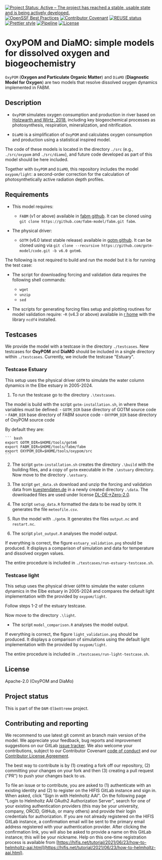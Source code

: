 <!--
SPDX-FileCopyrightText: 2025 Helmholtz-Zentrum hereon GmbH
SPDX-License-Identifier: CC0-1.0
SPDX-FileContributor Ovidio Garcia-Oliva <ovidio.garcia@hereon.de>
SPDX-FileContributor Carsten Lemmen <carsten.lemmen@hereon.de>
-->

[![Project Status: Active – The project has reached a stable, usable state and is being actively developed.](https://www.repostatus.org/badges/latest/active.svg)](https://www.repostatus.org/#active)
[![OpenSSF Best Practices](https://www.bestpractices.dev/projects/10196/badge)](https://www.bestpractices.dev/projects/10196)
[![Contributor Covenant](https://img.shields.io/badge/Contributor%20Covenant-2.1-4baaaa.svg)](./doc/contributing/code_of_conduct.md)
[![REUSE status](https://api.reuse.software/badge/github.com/fsfe/reuse-tool)](https://api.reuse.software/info/codebase.helmholtz.cloud/dam-elbextreme/oxypom)
[![Prettier style](https://img.shields.io/badge/code_style-prettier-ff69b4.svg?style=flat-square)](https://github.com/prettier/prettier)
[![Pipeline](https://codebase.helmholtz.cloud/dam-elbextreme/oxypom/badges/main/pipeline.svg)](https://codebase.helmholtz.cloud/dam-elbextreme/oxypom/-/pipelines)
[![License](https://img.shields.io/badge/License-Apache%202.0-blue.svg)](./LICENSES/Apache-2.0.txt)

<!--
[![CodeFactor](https://www.codefactor.io/repository/github/platipodium/vinos/badge)](https://www.codefactor.io/repository/github/platipodium/vinos
[![Open Code](https://img.shields.io/badge/_%3C%2F%3E-open_code-92c02e?logo=gnometerminal&logoColor=lightblue&link=https://www.comses.net/resources/open-code-badge/)](LINK HERE)
[![DOI](https://zenodo.org/badge/DOI/10.5281/zenodo.8430014.svg)](LINK HERE)
[![JOSS status](https://joss.theoj.org/papers/84a737c77c6d676d0aefbcef8974b138/status.svg)](LINK HERE)
-->

# OxyPOM and DiaMO: simple models for dissolved oxygen and biogeochemistry

`OxyPOM` (**Oxygen and Particulate Organic Matter**) and `DiaMO` (**Diagnostic Model for Oxygen**) are two models that resolve dissolved oxygen dynamics implemented in FABM.

## Description

-   `OxyPOM` simulates oxygen consumption and production in river based on [Holzwarth and Wirtz, 2018](https://doi.org/10.1016/j.ecss.2018.01.020), including key biogeochemical processes as photosynthesis, respiration, mineralization, and nitrification.

-   `DiaMO` is a simplification of `OxyPOM` and calculates oxygen consumption and production using a statistical inspired model.

The code of these models is located in the directory `./src` (e.g., `./src/oxypom` and `./src/diamo`), and future code developed as part of this model should be here included.

Together with `OxyPOM` and `DiaMO`, this repository includes the model `oxypom/light`: a second-order correction for the calculation of photosynthetically active radiation depth profiles.

## Requirements

-   This model requires:

    -   `FABM` (v1 or above) available in [fabm github](https://github.com/fabm-model/fabm/).
        It can be cloned using `git clone https://github.com/fabm-model/fabm.git fabm`.

-   The physical driver:
    -   `GOTM` (v6.0 latest stable release) available in [gotm github](https://github.com/orgs/gotm-model/repositories).
        It can be cloned using via `git clone --recursive https://github.com/gotm-model/code.git -b v6.0 gotm6`.

The following is not required to build and run the model but it is for running the test case:

-   The script for downloading forcing and validation data requires the following shell commands:

    -   `wget`
    -   `unzip`
    -   `sed`

-   The scripts for generating forcing files setup and plotting routines for model validation require: -`R` (v4.3 or above) available in [r home](https://www.r-project.org/) with the library `ncdf4` installed.

## Testcases

We provide the model with a testcase in the directory `./testcases`.
New testcases for **OxyPOM** and **DiaMO** should be included in a single directory within `./testcases`.
Currently, we include the testcase "Estuary".

### Testcase Estuary

This setup uses the physical driver `GOTM` to simulate the water column dynamics in the Elbe estuary in 2005-2024.

1. To run the testcase go to the directory `.\testcases`.

The model is build with the script `gotm-installation.sh`, in where these variables must be defined: - `GOTM_DIR` base directory of GOTM source code - `FABM_DIR` base directory of FABM source code - `OXYPOM_DIR` base directory of OxyPOM source code

By default they are:

    ``` bash
    export GOTM_DIR=$HOME/tools/gotm6
    export FABM_DIR=$HOME/tools/fabm/fabm
    export OXYPOM_DIR=$HOME/tools/oxypom/src
    ```

2. The script `gotm-installation.sh` creates the directory `.\build` with the building files, and a copy of `gotm` executable in the `.\estuary` directory.
   Now move to the directory `.\estuary`.

3. The script `get_data.sh` download and unzip the forcing and validation data from [kuestendaten.de](https://www.kuestendaten.de) in a newly created directory `.\data`.
   The downloaded files are used under license [DL-DE->Zero-2.0](https://www.govdata.de/dl-de/zero-2-0).

4. The script `setup_data.R` formatted the data to be read by `GOTM`. It generates the file `meteofile.csv`.

5. Run the model with `./gotm`. It generates the files `output.nc` and `restart.nc`.

6. The script `plot_output.R` analyses the model output.

If everything is correct, the figure `estuary_validation.png` should be produced.
It displays a comparison of simulation and data for temperature and dissolved oxygen values.

The entire procedure is included in `./testcases/run-estuary-testcase.sh`.

### Testcase light

This setup uses the physical driver `GOTM` to simulate the water column dynamics in the Elbe estuary in 2005-2024 and compares the default light implementation with the provided by `oxypom/light`.

Follow steps 1-2 of the estuary testcase.

Now move to the directory `.\light`.

-   The script `model_comparison.R` analyses the model output.

If everything is correct, the figure `light_validation.png` should be produced.
It displays a comparison of simulations using the default light implementation with the provided by `oxypom/light`.

The entire procedure is included in `./testcases/run-light-testcase.sh`.

## License

Apache-2.0 (OxyPOM and DiaMo)

## Project status

This is part of the `DAM-ElbeXtreme` project.

## Contributing and reporting

We recommend to use latest git commit an branch main version of the model.
We appreciate your feedback, bug reports and improvement suggestions on our GitLab [issue tracker](https://codebase.helmholtz.cloud/dam-elbextreme/oxypom/-/issues).
We also welcome your contributions, subject to our Contributor Covenant [code of conduct](https://codebase.helmholtz.cloud/dam-elbextreme/oxypom/-/blob/main/doc/contributing/code_of_conduct.md) and our [Contributor License Agreement](https://codebase.helmholtz.cloud/dam-elbextreme/oxypom/-/blob/main/doc/contributing/contributing-license.md).

The best way to contribute is by (1) creating a fork off our repository, (2) committing your changes on your fork and then (3) creating a pull request ("PR") to push your changes back to us.

To file an issue or to contribute, you are asked to (1) authenticate with an existing identity and (2) to register on the HIFIS GitLab instance and sign in.
When asked, click "Sign in with Helmholtz AAI".
On the following page "Login to Helmholtz AAI OAuth2 Authorization Server", search for one of your existing authentication providers (this may be your university, company, ORCID, GitHub, or many others) and provide their login credentials for authorization.
If you are not already registered on the HIFIS GitLab instance, a confirmation email will be sent to the primary email address registered with your authentication provider.
After clicking the confirmation link, you will also be asked to provide a name on this GitLab instance; this will be your nickname.
Help on this one-time registration process is available from [https://hifis.net/tutorial/2021/06/23/how-to-helmholtz-aai.html](https://hifis.net/tutorial/2021/06/23/how-to-helmholtz-aai.html).
